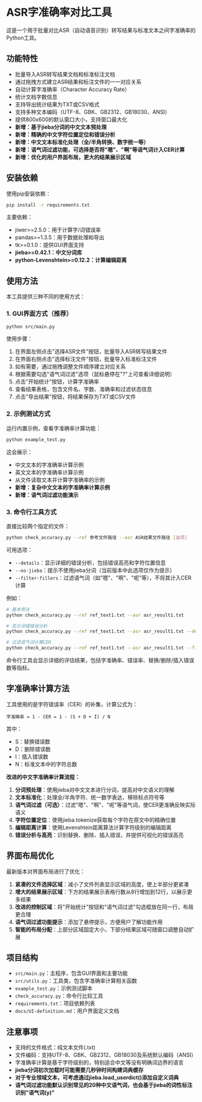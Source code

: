 # ASR字准确率对比工具

这是一个用于批量对比ASR（自动语音识别）转写结果与标准文本之间字准确率的Python工具。

## 功能特性

- 批量导入ASR转写结果文档和标准标注文档
- 通过拖拽方式建立ASR结果和标注文件的一一对应关系
- 自动计算字准确率（Character Accuracy Rate）
- 统计文档字数信息
- 支持导出统计结果为TXT或CSV格式
- 支持多种文本编码（UTF-8、GBK、GB2312、GB18030、ANSI）
- 提供800x600的默认窗口大小，支持窗口最大化
- **新增：基于jieba分词的中文文本预处理**
- **新增：精确的中文字符位置定位和错误分析**
- **新增：中文文本标准化处理（全/半角转换、数字统一等）**
- **新增：语气词过滤功能，可选择是否将"嗯"、"啊"等语气词计入CER计算**
- **新增：优化的用户界面布局，更大的结果展示区域**

## 安装依赖

使用pip安装依赖：

```bash
pip install -r requirements.txt
```

主要依赖：
- jiwer>=2.5.0：用于计算字/词错误率
- pandas>=1.3.5：用于数据处理和导出
- tk>=0.1.0：提供GUI界面支持
- **jieba>=0.42.1：中文分词库**
- **python-Levenshtein>=0.12.2：计算编辑距离**

## 使用方法

本工具提供三种不同的使用方式：

### 1. GUI界面方式（推荐）

```bash
python src/main.py
```

使用步骤：
1. 在界面左侧点击"选择ASR文件"按钮，批量导入ASR转写结果文件
2. 在界面右侧点击"选择标注文件"按钮，批量导入标准标注文件
3. 如有需要，通过拖拽调整文件顺序建立对应关系
4. 根据需要勾选"语气词过滤"选项（鼠标悬停在"?"上可查看详细说明）
5. 点击"开始统计"按钮，计算字准确率
6. 查看结果表格，包含文件名、字数、准确率和过滤状态信息
7. 点击"导出结果"按钮，将结果保存为TXT或CSV文件

### 2. 示例测试方式

运行内置示例，查看字准确率计算功能：

```bash
python example_test.py
```

这会展示：
- 中文文本的字准确率计算示例
- 英文文本的字准确率计算示例
- 从文件读取文本并计算字准确率的示例
- **新增：复杂中文文本的字准确率计算示例**
- **新增：语气词过滤功能演示**

### 3. 命令行工具方式

直接比较两个指定的文件：

```bash
python check_accuracy.py --ref 参考文件路径 --asr ASR结果文件路径 [选项]
```

可用选项：
- `--details`：显示详细的错误分析，包括错误高亮和字符位置信息
- `--no-jieba`：提示不使用jieba分词（当前版本中此选项仅作为提示）
- `--filter-fillers`：过滤语气词（如"嗯"、"啊"、"呢"等），不将其计入CER计算

例如：
```bash
# 基本用法
python check_accuracy.py --ref ref_text1.txt --asr asr_result1.txt

# 显示详细错误分析
python check_accuracy.py --ref ref_text1.txt --asr asr_result1.txt --details

# 过滤语气词计算CER
python check_accuracy.py --ref ref_text1.txt --asr asr_result1.txt --filter-fillers
```

命令行工具会显示详细的评估结果，包括字准确率、错误率、替换/删除/插入错误数等指标。

## 字准确率计算方法

工具使用的是字符错误率（CER）的补集，计算公式为：

```
字准确率 = 1 - CER = 1 - (S + D + I) / N
```

其中：
- S：替换错误数
- D：删除错误数
- I：插入错误数
- N：标准文本中的字符总数

**改进的中文字准确率计算流程：**

1. **分词预处理**：使用jieba对中文文本进行分词，提高对中文语义的理解
2. **文本标准化**：处理全/半角字符、统一数字表达、移除标点符号等
3. **语气词过滤（可选）**：过滤"嗯"、"啊"、"呢"等语气词，使CER更准确反映实际语义
4. **字符位置定位**：使用jieba.tokenize获取每个字符在原文中的精确位置
5. **编辑距离计算**：使用Levenshtein距离算法计算字符级别的编辑距离
6. **错误分析与高亮**：识别替换、删除、插入错误，并提供可视化的错误高亮

## 界面布局优化

最新版本对界面布局进行了优化：

1. **紧凑的文件选择区域**：减小了文件列表显示区域的高度，使上半部分更紧凑
2. **增大的结果展示区域**：下方的结果展示表格行数从8行增加到12行，以展示更多结果
3. **改进的控制区域**：将"开始统计"按钮和"语气词过滤"勾选框放在同一行，布局更合理
4. **语气词过滤功能提示**：添加了悬停提示，方便用户了解功能作用
5. **智能的布局分配**：上部分区域固定大小，下部分结果区域可随窗口调整自动扩展

## 项目结构

- `src/main.py`：主程序，包含GUI界面和主要功能
- `src/utils.py`：工具类，包含字准确率计算相关函数
- `example_test.py`：示例测试脚本
- `check_accuracy.py`：命令行比较工具
- `requirements.txt`：项目依赖列表
- `docs/UI-definition.md`：用户界面定义文档

## 注意事项

- 支持的文件格式：纯文本文件(.txt)
- 文件编码：支持UTF-8、GBK、GB2312、GB18030及系统默认编码（ANSI）
- 字准确率计算是基于字符级别的，特别适合中文等没有明确词边界的语言
- **jieba分词初次加载时可能需要几秒钟时间构建词典缓存**
- **对于专业领域文本，可考虑通过jieba.load_userdict()添加自定义词典**
- **语气词过滤功能默认识别常见的20种中文语气词，也会基于jieba的词性标注识别"语气词(y)"** 
